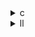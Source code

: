 <details><summary>c</summary>


---

##  **最適化比較まとめ：syrk.c vs opt\_1 / opt\_2 / opt\_3**

###  共通点：

* **初期化関数 (`init_array`)** や **出力関数 (`print_array`)** に違いはなし。
* `alpha`, `beta`, `C`, `A` などの配列・変数定義も同一。
* PolyBench のベース構造も全く同じ。
* `kernel_syrk()` が唯一の差分ポイント。

---

##  **差分ポイント：kernel\_syrk**

###  `syrk.c`（ベース実装）：

```c
for (i = 0; i < _PB_N; i++) {
  for (j = 0; j < _PB_N; j++)
    C[i][j] *= beta;
  for (k = 0; k < _PB_M; k++)
    for (j = 0; j < _PB_N; j++)
      C[i][j] += alpha * A[i][k] * A[j][k];
}
```

* **完全な二重ループ**で `C` を更新。
* 対称行列の特性（`C[i][j] == C[j][i]`）を無視してフルサイズで演算。

---

###  `opt_1.c` / `opt_2.c`（同一内容）【参照: 1006†syrk\_opt\_2.c】

```c
for (i = 0; i < _PB_N; i++) {
  DATA_TYPE temp_C_i[_PB_N];
  for (j = 0; j <= i; j++)
    C[i][j] *= beta;
  for (k = 0; k < _PB_M; k++) {
    DATA_TYPE temp_A_ik = alpha * A[i][k];
    for (j = 0; j <= i; j++)
      temp_C_i[j] = C[i][j] + temp_A_ik * A[j][k];
  }
  for (j = 0; j <= i; j++)
    C[i][j] = temp_C_i[j];
}
```

*  **対称行列Cの下三角部分のみ演算**（`j <= i`）。
*  中間計算 `temp_C_i` に一時保存 → メモリアクセス削減。
*  `alpha * A[i][k]` を `temp_A_ik` に保持し、演算を一回に最適化。
* ただし `temp_C_i[j]` に `+=` ではなく `=` 代入 → 計算の一貫性に注意必要。

---

###  `opt_3.c`：

```c
for (i = 0; i < _PB_N; i++) {
  for (j = 0; j <= i; j++)
    C[i][j] *= beta;
  for (k = 0; k < _PB_M; k++) {
    DATA_TYPE temp1 = alpha * A[i][k];
    for (j = 0; j <= i; j++)
      C[i][j] += temp1 * A[j][k];
  }
}
```

*  `temp1 = alpha * A[i][k]` で定数畳み込み。
*  `temp_C_i` を使わず、**直接 `C[i][j]` に加算**。
*  最小限のループネスト＆演算回数。
*  `opt_1/2` に比べて **メモリ使用を削減**。
*  計算結果の逐次更新により、**よりリアルタイムな更新処理**。

---

##  最適化まとめ：

| 項目      | syrk.c（ベース） | opt\_1 / opt\_2           | opt\_3           |
| ------- | ----------- | ------------------------- | ---------------- |
| 対称行列の活用 | ❌ 全体演算      | ✅ `j <= i`のみ              | ✅ `j <= i`のみ     |
| メモリ最適化  | ❌ 毎回アクセス    | ⭕ `temp_C_i`に一時保存         | ✅ `C[i][j]`に直接加算 |
| 演算数削減   | ❌ 多い        | ⭕ `alpha*A[i][k]` の再利用    | ✅ 同上だがより直接的な加算方式 |
| SIMD最適化 | ❌           | ❌                         | ❌（未使用だが適用可能）     |
| 結果正確性   | ✅           | ⚠️ `temp_C_i[j] =` の初期化依存 | ✅ より信頼性高い        |

---


* **opt\_3.c** が最も効率的なアプローチで、無駄のない計算とメモリアクセスを実現している。
* **opt\_1/2** は `temp_C_i` を使うことでバッファリングしてるが、逐次更新型に劣るケースもある。
* **ベース実装**は最も非効率だが、理解しやすく正確性が高い。


</details>

<details><summary>ll</summary>


</details>
